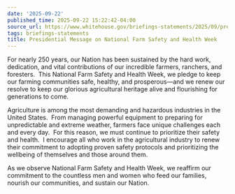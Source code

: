 ```yaml
---
date: '2025-09-22'
published_time: 2025-09-22 15:22:42-04:00
source_url: https://www.whitehouse.gov/briefings-statements/2025/09/presidential-message-on-national-farm-safety-and-health-week/
tags: briefings-statements
title: Presidential Message on National Farm Safety and Health Week
---
```

 
For nearly 250 years, our Nation has been sustained by the hard work,
dedication, and vital contributions of our incredible farmers, ranchers,
and foresters.  This National Farm Safety and Health Week, we pledge to
keep our farming communities safe, healthy, and prosperous—and we renew
our resolve to keep our glorious agricultural heritage alive and
flourishing for generations to come.

Agriculture is among the most demanding and hazardous industries in the
United States.  From managing powerful equipment to preparing for
unpredictable and extreme weather, farmers face unique challenges each
and every day.  For this reason, we must continue to prioritize their
safety and health.  I encourage all who work in the agricultural
industry to renew their commitment to adopting proven safety protocols
and prioritizing the wellbeing of themselves and those around them.

As we observe National Farm Safety and Health Week, we reaffirm our
commitment to the countless men and women who feed our families, nourish
our communities, and sustain our Nation.
